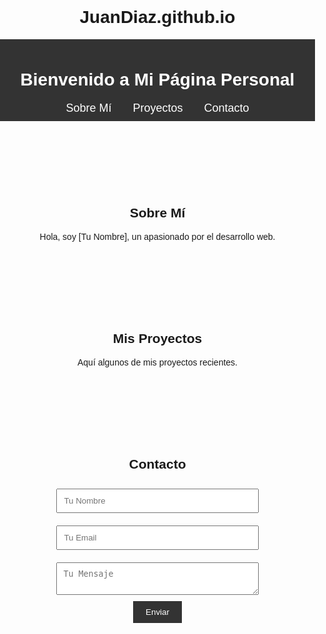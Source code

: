 # JuanDiaz.github.io
<!DOCTYPE html>
<html lang="es">
<head>
    <meta charset="UTF-8">
    <meta name="viewport" content="width=device-width, initial-scale=1.0">
    <title>Mi Página Personal</title>
    <style>
        body {
            font-family: Arial, sans-serif;
            margin: 0;
            padding: 0;
            text-align: center;
        }
        header {
            background: #333;
            color: white;
            padding: 10px 0;
        }
        nav a {
            color: white;
            margin: 0 15px;
            text-decoration: none;
            font-size: 18px;
        }
        .section {
            padding: 50px;
        }
        #contacto input, #contacto textarea {
            width: 80%;
            padding: 10px;
            margin: 10px 0;
        }
        button {
            padding: 10px 20px;
            background: #333;
            color: white;
            border: none;
            cursor: pointer;
        }
    </style>
</head>
<body>
    <header>
        <h1>Bienvenido a Mi Página Personal</h1>
        <nav>
            <a href="#sobre-mi">Sobre Mí</a>
            <a href="#proyectos">Proyectos</a>
            <a href="#contacto">Contacto</a>
        </nav>
    </header>
    <section id="sobre-mi" class="section">
        <h2>Sobre Mí</h2>
        <p>Hola, soy [Tu Nombre], un apasionado por el desarrollo web.</p>
    </section>
    <section id="proyectos" class="section">
        <h2>Mis Proyectos</h2>
        <p>Aquí algunos de mis proyectos recientes.</p>
    </section>
    <section id="contacto" class="section">
        <h2>Contacto</h2>
        <form onsubmit="return enviarFormulario()">
            <input type="text" id="nombre" placeholder="Tu Nombre" required>
            <input type="email" id="email" placeholder="Tu Email" required>
            <textarea id="mensaje" placeholder="Tu Mensaje" required></textarea>
            <button type="submit">Enviar</button>
        </form>
        <p id="respuesta"></p>
    </section>
    <script>
        function enviarFormulario() {
            let nombre = document.getElementById("nombre").value;
            let email = document.getElementById("email").value;
            let mensaje = document.getElementById("mensaje").value;
            document.getElementById("respuesta").innerText = `Gracias ${nombre}, pronto te responderé.`;
            return false;
        }
    </script>
</body>
</html>
